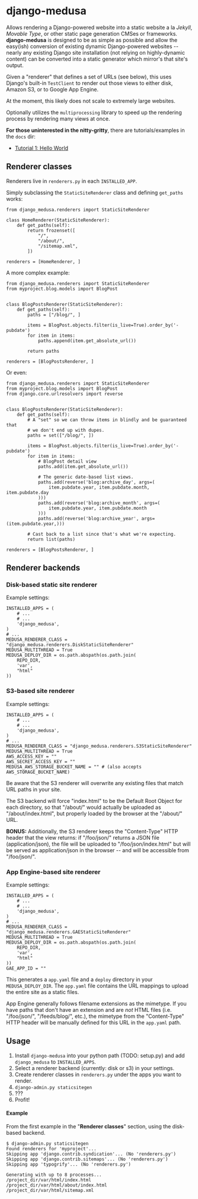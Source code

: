 # django-medusa

Allows rendering a Django-powered website into a static website a la *Jekyll*,
*Movable Type*, or other static page generation CMSes or frameworks.
**django-medusa** is designed to be as simple as possible and allow the
easy(ish) conversion of existing dynamic Django-powered websites -- nearly any
existing Django site installation (not relying on highly-dynamic content) can
be converted into a static generator which mirror's that site's output.

Given a "renderer" that defines a set of URLs (see below), this uses Django's
built-in `TestClient` to render out those views to either disk, Amazon S3,
or to Google App Engine.

At the moment, this likely does not scale to extremely large websites.

Optionally utilizes the `multiprocessing` library to speed up the rendering
process by rendering many views at once.

**For those uninterested in the nitty-gritty**, there are tutorials/examples
in the `docs` dir:

* [Tutorial 1: Hello World](https://github.com/mtigas/django-medusa/blob/master/docs/TUTORIAL-01.markdown)

## Renderer classes

Renderers live in `renderers.py` in each `INSTALLED_APP`.

Simply subclassing the `StaticSiteRenderer` class and defining `get_paths`
works:

    from django_medusa.renderers import StaticSiteRenderer

    class HomeRenderer(StaticSiteRenderer):
        def get_paths(self):
            return frozenset([
                "/",
                "/about/",
                "/sitemap.xml",
            ])

    renderers = [HomeRenderer, ]

A more complex example:

    from django_medusa.renderers import StaticSiteRenderer
    from myproject.blog.models import BlogPost


    class BlogPostsRenderer(StaticSiteRenderer):
        def get_paths(self):
            paths = ["/blog/", ]

            items = BlogPost.objects.filter(is_live=True).order_by('-pubdate')
            for item in items:
                paths.append(item.get_absolute_url())

            return paths

    renderers = [BlogPostsRenderer, ]

Or even:

    from django_medusa.renderers import StaticSiteRenderer
    from myproject.blog.models import BlogPost
    from django.core.urlresolvers import reverse


    class BlogPostsRenderer(StaticSiteRenderer):
        def get_paths(self):
            # A "set" so we can throw items in blindly and be guaranteed that
            # we don't end up with dupes.
            paths = set(["/blog/", ])

            items = BlogPost.objects.filter(is_live=True).order_by('-pubdate')
            for item in items:
                # BlogPost detail view
                paths.add(item.get_absolute_url())

                # The generic date-based list views.
                paths.add(reverse('blog:archive_day', args=(
                    item.pubdate.year, item.pubdate.month, item.pubdate.day
                )))
                paths.add(reverse('blog:archive_month', args=(
                    item.pubdate.year, item.pubdate.month
                )))
                paths.add(reverse('blog:archive_year', args=(item.pubdate.year,)))

            # Cast back to a list since that's what we're expecting.
            return list(paths)

    renderers = [BlogPostsRenderer, ]

## Renderer backends

### Disk-based static site renderer

Example settings:

    INSTALLED_APPS = (
        # ...
        # ...
        'django_medusa',
    )
    # ...
    MEDUSA_RENDERER_CLASS = "django_medusa.renderers.DiskStaticSiteRenderer"
    MEDUSA_MULTITHREAD = True
    MEDUSA_DEPLOY_DIR = os.path.abspath(os.path.join(
        REPO_DIR,
        'var',
        "html"
    ))

### S3-based site renderer

Example settings:

    INSTALLED_APPS = (
        # ...
        # ...
        'django_medusa',
    )
    # ...
    MEDUSA_RENDERER_CLASS = "django_medusa.renderers.S3StaticSiteRenderer"
    MEDUSA_MULTITHREAD = True
    AWS_ACCESS_KEY = ""
    AWS_SECRET_ACCESS_KEY = ""
    MEDUSA_AWS_STORAGE_BUCKET_NAME = "" # (also accepts AWS_STORAGE_BUCKET_NAME)

Be aware that the S3 renderer will overwrite any existing files that match
URL paths in your site.

The S3 backend will force "index.html" to be the Default Root Object for each
directory, so that "/about/" would actually be uploaded as "/about/index.html",
but properly loaded by the browser at the "/about/" URL.

**BONUS:** Additionally, the S3 renderer keeps the "Content-Type" HTTP header
that the view returns: if "/foo/json/" returns a JSON file (application/json),
the file will be uploaded to "/foo/json/index.html" but will be served as
application/json in the browser -- and will be accessible from "/foo/json/".

### App Engine-based site renderer

Example settings:

    INSTALLED_APPS = (
        # ...
        # ...
        'django_medusa',
    )
    # ...
    MEDUSA_RENDERER_CLASS = "django_medusa.renderers.GAEStaticSiteRenderer"
    MEDUSA_MULTITHREAD = True
    MEDUSA_DEPLOY_DIR = os.path.abspath(os.path.join(
        REPO_DIR,
        'var',
        "html"
    ))
    GAE_APP_ID = ""

This generates a `app.yaml` file and a `deploy` directory in your
`MEDUSA_DEPLOY_DIR`. The `app.yaml` file contains the URL mappings to upload
the entire site as a static files.

App Engine generally follows filename extensions as the mimetype. If you have
paths that don't have an extension and are *not* HTML files (i.e.
"/foo/json/", "/feeds/blog/", etc.), the mimetype from the "Content-Type" HTTP
header will be manually defined for this URL in the `app.yaml` path.

## Usage

1. Install `django-medusa` into your python path (TODO: setup.py) and add
   `django_medusa` to `INSTALLED_APPS`.
2. Select a renderer backend (currently: disk or s3) in your settings.
2. Create renderer classes in `renderers.py` under the apps you want to render.
3. `django-admin.py staticsitegen`
4. ???
5. Profit!

#### Example

From the first example in the "**Renderer classes**" section, using the
disk-based backend.

    $ django-admin.py staticsitegen
    Found renderers for 'myproject'...
    Skipping app 'django.contrib.syndication'... (No 'renderers.py')
    Skipping app 'django.contrib.sitemaps'... (No 'renderers.py')
    Skipping app 'typogrify'... (No 'renderers.py')

    Generating with up to 8 processes...
    /project_dir/var/html/index.html
    /project_dir/var/html/about/index.html
    /project_dir/var/html/sitemap.xml




